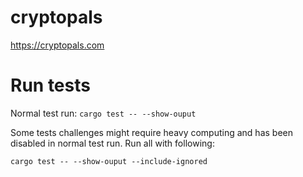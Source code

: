 # cryptopals
https://cryptopals.com

# Run tests

Normal test run:
```cargo test -- --show-ouput```

Some tests challenges might require heavy computing and has been disabled in normal test run. Run all with following:

```cargo test -- --show-ouput --include-ignored```
